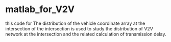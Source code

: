 # matlab_for_V2V
this code for The distribution of the vehicle coordinate array at the intersection of the intersection is used to study the distribution of V2V network at the intersection and the related calculation of transmission delay.

